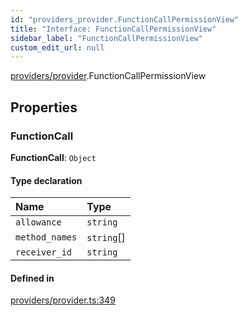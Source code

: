 ```yaml
---
id: "providers_provider.FunctionCallPermissionView"
title: "Interface: FunctionCallPermissionView"
sidebar_label: "FunctionCallPermissionView"
custom_edit_url: null
---
```


[providers/provider](../modules/providers_provider.md).FunctionCallPermissionView

## Properties

### FunctionCall

 **FunctionCall**: `Object`

#### Type declaration

| Name | Type |
| :------ | :------ |
| `allowance` | `string` |
| `method_names` | `string`[] |
| `receiver_id` | `string` |

#### Defined in

[providers/provider.ts:349](https://github.com/maxhr/near--near-api-js/blob/57fed346/packages/near-api-js/src/providers/provider.ts#L349)
